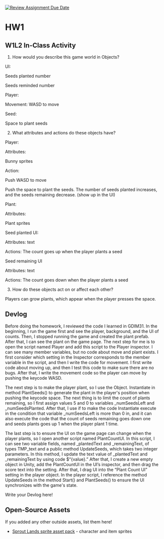 [![Review Assignment Due Date](https://classroom.github.com/assets/deadline-readme-button-22041afd0340ce965d47ae6ef1cefeee28c7c493a6346c4f15d667ab976d596c.svg)](https://classroom.github.com/a/MjLLqDcN)
# HW1
## W1L2 In-Class Activity

1. How would you describe this game world in Objects?

UI:

Seeds planted number

Seeds reminded number

Player:

Movement: WASD to move

Seed:

Space to plant seeds

2. What attributes and actions do these objects have?

Player:

Attributes:

Bunny sprites

Action:

Push WASD to move

Push the space to plant the seeds. The number of seeds planted increases, and the seeds remaining decrease. (show up in the UI)

Plant:

Attributes:

Plant sprites

Seed planted UI:

Attributes: text

Actions: The count goes up when the player plants a seed

Seed remaining UI

Attributes: text 

Actions: The count goes down when the player plants a seed

3. How do these objects act on or affect each other?

Players can grow plants, which appear when the player presses the space.

## Devlog

Before doing the homework, I reviewed the code I learned in GDIM31. In the beginning, I run the game first and see the player, background, and the UI of counts. Then, I stopped running the game and created the plant prefab. After that, I can see the plant on the game page. The next step for me is to open the script named Player and add this script to the Player inspector. I can see many member variables, but no code about move and plant exists. I first consider which setting in the Inspector corresponds to the member variable in the script, and then I write the code for movement. I first write code about moving up, and then I test this code to make sure there are no bugs. After that, I write the movement code so the player can move by pushing the keycode WASD. 

The next step is to make the player plant, so I use the Object. Instantiate in method PlantSeeds() to generate the plant in the player's position when pushing the keycode space. The next thing is to limit the count of plants remaining, so I first assign values 5 and 0 to variables _numSeedsLeft and _numSeedsPlanted. After that, I use if to make the code Instantiate execute in the condition that variable _numSeedsLeft is more than 0 in, and it can also execute the code that the count of seeds remaining goes down one and seeds plants goes up 1 when the player plant 1 time. 

The last step is to ensure the UI on the game page can change when the player plants, so I open another script named PlantCountUI. In this script, I can see two variable fields, named _plantedText and _remainingText, of types TMP_text and a public method UpdateSeeds, which takes two integer parameters. In this method, I update the text value of _plantedText and _remainingText by using code $“{value}.” After that, I create a new empty object in Unity, add the PlantCountUI in the UI’s inspector, and then drag the score text into the setting. After that, I drag UI into the “Plant Count UI” setting in the player object. In the player script, I reference the method UpdateSeeds in the method Start() and PlantSeeds() to ensure the UI synchronizes with the game's state. 



Write your Devlog here!


## Open-Source Assets
If you added any other outside assets, list them here!
- [Sprout Lands sprite asset pack](https://cupnooble.itch.io/sprout-lands-asset-pack) - character and item sprites
